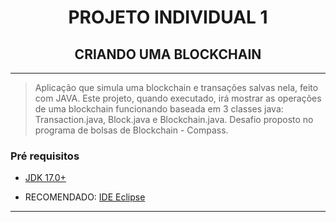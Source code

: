 <center>

# PROJETO INDIVIDUAL 1
## CRIANDO UMA BLOCKCHAIN
___

</center>

> Aplicação que simula uma blockchain e transações salvas nela, feito com JAVA. Este projeto, quando executado, irá mostrar as operações de uma blockchain funcionando baseada em 3 classes java: Transaction.java, Block.java e Blockchain.java. Desafio proposto no programa de bolsas de Blockchain - Compass.

### Pré requisitos
- [JDK 17.0+](https://www.oracle.com/br/java/technologies/downloads/#java17 "Java Downloads")

- RECOMENDADO: [IDE Eclipse](https://www.eclipse.org/downloads/ "IDE Eclipse Download")

---
